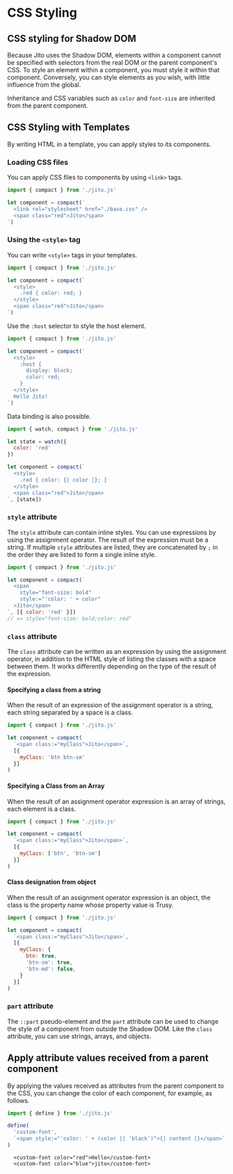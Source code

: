# CSS Styling

## CSS styling for Shadow DOM

Because Jito uses the Shadow DOM, elements within a component cannot be specified with selectors from the real DOM or the parent component's CSS.
To style an element within a component, you must style it within that component.
Conversely, you can style elements as you wish, with little influence from the global.

Inheritance and CSS variables such as `color` and `font-size` are inherited from the parent component.

## CSS Styling with Templates

By writing HTML in a template, you can apply styles to its components.

### Loading CSS files

You can apply CSS files to components by using `<link>` tags.

```js
import { compact } from './jito.js'

let component = compact(`
  <link rel="stylesheet" href="./base.css" />
  <span class="red">Jito</span>
`)
```

### Using the `<style>` tag

You can write `<style>` tags in your templates.

```js
import { compact } from './jito.js'

let component = compact(`
  <style>
    .red { color: red; }
  </style>
  <span class="red">Jito</span>
`)
```

Use the `:host` selector to style the host element.

```js
import { compact } from './jito.js'

let component = compact(`
  <style>
    :host {
      display: block;
      color: red;
    }
  </style>
  Hello Jito!
`)
```

Data binding is also possible.

```js
import { watch, compact } from './jito.js'

let state = watch({
  color: 'red'
})

let component = compact(`
  <style>
    .red { color: {| color |}; }
  </style>
  <span class="red">Jito</span>
`, [state])
```

### `style` attribute

The `style` attribute can contain inline styles. You can use expressions by using the assignment operator. The result of the expression must be a string.
If multiple `style` attributes are listed, they are concatenated by `;` in the order they are listed to form a single inline style.

```js
import { compact } from './jito.js'

let component = compact(`
  <span
    style="font-size: bold"
    style:="'color: ' + color"
  >Jito</span>
`, [{ color: 'red' }])
// => style="font-size: bold;color: red"
```

### `class` attribute

The `class` attribute can be written as an expression by using the assignment operator, in addition to the HTML style of listing the classes with a space between them. It works differently depending on the type of the result of the expression.

#### Specifying a class from a string

When the result of an expression of the assignment operator is a string, each string separated by a space is a class.

```js
import { compact } from './jito.js'

let component = compact(
  `<span class:="myClass">Jito</span>`,
  [{
    myClass: 'btn btn-sm'
  }]
)
```

#### Specifying a Class from an Array

When the result of an assignment operator expression is an array of strings, each element is a class.


```js
import { compact } from './jito.js'

let component = compact(
  `<span class:="myClass">Jito</span>`,
  [{
    myClass: ['btn', 'btn-sm']
  }]
)
```

#### Class designation from object

When the result of an assignment operator expression is an object, the class is the property name whose property value is Trusy.

```js
import { compact } from './jito.js'

let component = compact(
  `<span class:="myClass">Jito</span>`,
  [{
    myClass: {
      btn: true,
      'btn-sm': true,
      'btn-md': false,
    }
  }]
)
```

### `part` attribute

The `::part` pseudo-element and the `part` attribute can be used to change the style of a component from outside the Shadow DOM.
Like the `class` attribute, you can use strings, arrays, and objects.

## Apply attribute values received from a parent component

By applying the values received as attributes from the parent component to the CSS, you can change the color of each component, for example, as follows.

```js
import { define } from './jito.js'

define(
  'custom-font',
  `<span style:="'color: ' + (color || 'black')">{| content |}</span>`
)
```

```html: HTML
  <custom-font color="red">Hello</custom-font>
  <custom-font color="blue">jito</custom-font>
```
